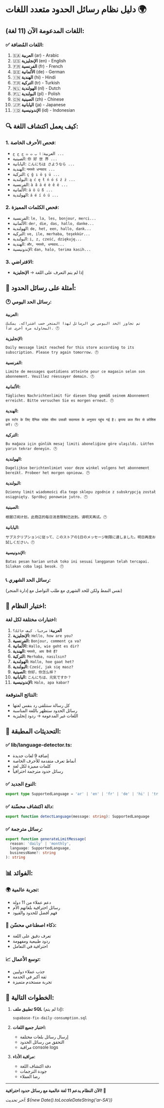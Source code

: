 # دليل نظام رسائل الحدود متعدد اللغات 🌍

## اللغات المدعومة الآن (11 لغة):

### ✅ **اللغات المُضافة:**
1. 🇸🇦 **العربية** (ar) - Arabic
2. 🇺🇸 **الإنجليزية** (en) - English  
3. 🇫🇷 **الفرنسية** (fr) - French
4. 🇩🇪 **الألمانية** (de) - German
5. 🇮🇳 **الهندية** (hi) - Hindi
6. 🇹🇷 **التركية** (tr) - Turkish
7. 🇳🇱 **الهولندية** (nl) - Dutch
8. 🇵🇱 **البولندية** (pl) - Polish
9. 🇨🇳 **الصينية** (zh) - Chinese
10. 🇯🇵 **اليابانية** (ja) - Japanese
11. 🇮🇩 **الإندونيسية** (id) - Indonesian

## 🔍 **كيف يعمل اكتشاف اللغة:**

### 1. **فحص الأحرف الخاصة:**
- العربية: `ا ب ت ث ج ح خ ...`
- الصينية: `你 好 世 界 ...`
- اليابانية: `こんにちは さようなら ...`
- الهندية: `नमस्ते धन्यवाद ...`
- التركية: `ç ğ ı ö ş ü ...`
- البولندية: `ą ć ę ł ń ó ś ź ż ...`
- الفرنسية: `à â ä é è ê ë ...`
- الألمانية: `ä ö ü ß ...`
- الهولندية: `á é í ó ú ...`

### 2. **فحص الكلمات المميزة:**
- الفرنسية: `le, la, les, bonjour, merci...`
- الألمانية: `der, die, das, hallo, danke...`
- الهولندية: `de, het, een, hallo, dank...`
- التركية: `ve, ile, merhaba, teşekkür...`
- البولندية: `i, z, cześć, dziękuję...`
- الهندية: `और, नमस्ते, धन्यवाद...`
- الإندونيسية: `dan, halo, terima kasih...`

### 3. **الافتراضي:**
- إذا لم يتم التعرف على اللغة → **الإنجليزية**

## 📝 **أمثلة على رسائل الحدود:**

### 🕐 **رسائل الحد اليومي:**

**العربية:**
```
تم تجاوز الحد اليومي من الرسائل لهذا المتجر حسب اشتراكه. يمكنك المحاولة مرة أخرى غداً. 🕐
```

**الإنجليزية:**
```
Daily message limit reached for this store according to its subscription. Please try again tomorrow. 🕐
```

**الفرنسية:**
```
Limite de messages quotidiens atteinte pour ce magasin selon son abonnement. Veuillez réessayer demain. 🕐
```

**الألمانية:**
```
Tägliches Nachrichtenlimit für diesen Shop gemäß seinem Abonnement erreicht. Bitte versuchen Sie es morgen erneut. 🕐
```

**الهندية:**
```
इस स्टोर के लिए दैनिक संदेश सीमा उसकी सदस्यता के अनुसार पहुंच गई है। कृपया कल फिर से कोशिश करें। 🕐
```

**التركية:**
```
Bu mağaza için günlük mesaj limiti aboneliğine göre ulaşıldı. Lütfen yarın tekrar deneyin. 🕐
```

**الهولندية:**
```
Dagelijkse berichtenlimiet voor deze winkel volgens het abonnement bereikt. Probeer het morgen opnieuw. 🕐
```

**البولندية:**
```
Dzienny limit wiadomości dla tego sklepu zgodnie z subskrypcją został osiągnięty. Spróbuj ponownie jutro. 🕐
```

**الصينية:**
```
根据订阅计划，此商店的每日消息限制已达到。请明天再试。🕐
```

**اليابانية:**
```
サブスクリプションに従って、このストアの1日のメッセージ制限に達しました。明日再度お試しください。🕐
```

**الإندونيسية:**
```
Batas pesan harian untuk toko ini sesuai langganan telah tercapai. Silakan coba lagi besok. 🕐
```

### 📞 **رسائل الحد الشهري:**
(نفس النمط ولكن للحد الشهري مع طلب التواصل مع إدارة المتجر)

## 🧪 **اختبار النظام:**

### **اختبارات مختلفة لكل لغة:**

1. **العربية:** `مرحبا، كيف حالك؟`
2. **الإنجليزية:** `Hello, how are you?`
3. **الفرنسية:** `Bonjour, comment ça va?`
4. **الألمانية:** `Hallo, wie geht es dir?`
5. **الهندية:** `नमस्ते, आप कैसे हैं?`
6. **التركية:** `Merhaba, nasılsın?`
7. **الهولندية:** `Hallo, hoe gaat het?`
8. **البولندية:** `Cześć, jak się masz?`
9. **الصينية:** `你好，你怎么样？`
10. **اليابانية:** `こんにちは、元気ですか？`
11. **الإندونيسية:** `Halo, apa kabar?`

### **النتائج المتوقعة:**
- كل رسالة ستتلقى رد بنفس لغتها
- رسائل الحدود ستظهر باللغة المناسبة
- اللغات غير المدعومة → ردود إنجليزية

## 🔧 **التحديثات المطبقة:**

### ✅ **lib/language-detector.ts:**
- إضافة 9 لغات جديدة
- أنماط تعرف متقدمة للأحرف الخاصة
- كلمات مميزة لكل لغة
- رسائل حدود مترجمة احترافياً

### ✅ **النوع الجديد:**
```typescript
export type SupportedLanguage = 'ar' | 'en' | 'fr' | 'de' | 'hi' | 'tr' | 'nl' | 'pl' | 'zh' | 'ja' | 'id'
```

### ✅ **دالة اكتشاف محسّنة:**
```typescript
export function detectLanguage(message: string): SupportedLanguage
```

### ✅ **رسائل مترجمة:**
```typescript
export function generateLimitMessage(
  reason: 'daily' | 'monthly', 
  language: SupportedLanguage,
  businessName?: string
): string
```

## 📊 **الفوائد:**

### 🌍 **تجربة عالمية:**
- دعم عملاء من 11 دولة
- رسائل احترافية بلغاتهم الأم
- فهم أفضل للحدود والقيود

### 🤖 **ذكاء اصطناعي محسّن:**
- تعرف دقيق على اللغة
- ردود طبيعية ومفهومة
- احترافية في التعامل

### 📈 **توسع الأعمال:**
- جذب عملاء دوليين
- ثقة أكبر في الخدمة
- تجربة مستخدم متميزة

## 🚀 **الخطوات التالية:**

1. **تطبيق ملف SQL** (إذا لم يتم):
   ```sql
   supabase-fix-daily-consumption.sql
   ```

2. **اختبار جميع اللغات:**
   - إرسال رسائل بلغات مختلفة
   - التحقق من رسائل الحدود
   - مراقبة console logs

3. **مراقبة الأداء:**
   - دقة اكتشاف اللغة
   - جودة الترجمات
   - رضا العملاء

---

**الآن النظام يدعم 11 لغة عالمية مع رسائل حدود احترافية! 🌟**

*آخر تحديث: ${new Date().toLocaleDateString('ar-SA')}* 